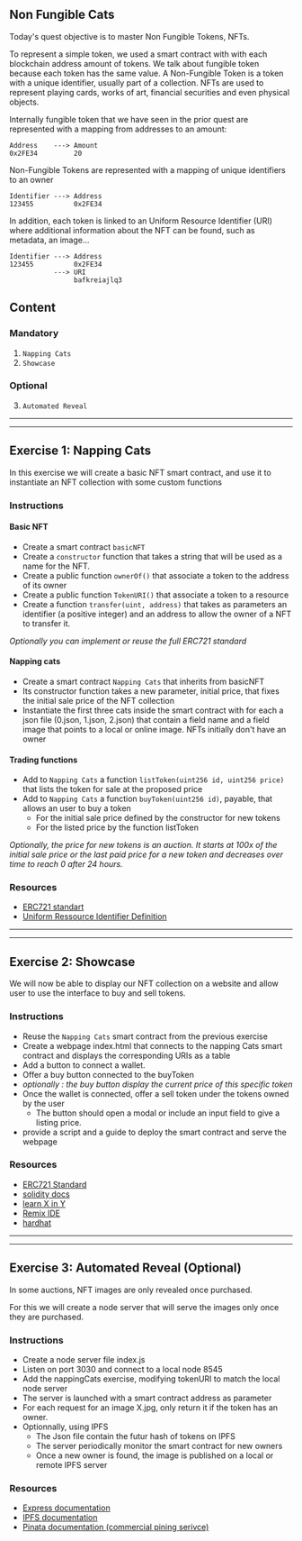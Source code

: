 ## Non Fungible Cats

Today's quest objective is to master Non Fungible Tokens, NFTs.

To represent a simple token, we used a smart contract with with each blockchain address amount of tokens. We talk about fungible token because each token has the same value. A Non-Fungible Token is a token with a unique identifier, usually part of a collection. NFTs are used to represent playing cards, works of art, financial securities and even physical objects.

Internally fungible token that we have seen in the prior quest are represented with a mapping from addresses to an amount:

    Address    ---> Amount
    0x2FE34         20

Non-Fungible Tokens are represented with a mapping of unique identifiers to an owner

    Identifier ---> Address
    123455          0x2FE34

In addition, each token is linked to an Uniform Resource Identifier (URI) where additional information about the NFT can be found, such as metadata, an image...

    Identifier ---> Address
    123455          0x2FE34
               ---> URI
                    bafkreiajlq3

## Content

### Mandatory

1. `Napping Cats `
2. `Showcase`

### Optional

3. `Automated Reveal`

---

---

## Exercise 1: Napping Cats

In this exercise we will create a basic NFT smart contract, and use it to instantiate an NFT collection with some custom functions

### Instructions

#### Basic NFT

- Create a smart contract `basicNFT`
- Create a `constructor` function that takes a string that will be used as a name for the NFT.
- Create a public function `ownerOf()` that associate a token to the address of its owner
- Create a public function `TokenURI()` that associate a token to a resource
- Create a function `transfer(uint, address)` that takes as parameters an identifier (a positive integer) and an address to allow the owner of a NFT to transfer it.

_Optionally you can implement or reuse the full ERC721 standard_

#### Napping cats

- Create a smart contract `Napping Cats` that inherits from basicNFT
- Its constructor function takes a new parameter, initial price, that fixes the initial sale price of the NFT collection
- Instantiate the first three cats inside the smart contract with for each a json file (0.json, 1.json, 2.json) that contain a field name and a field image that points to a local or online image. NFTs initially don't have an owner

#### Trading functions

- Add to `Napping Cats` a function `listToken(uint256 id, uint256 price)` that lists the token for sale at the proposed price
- Add to `Napping Cats` a function `buyToken(uint256 id)`, payable, that allows an user to buy a token
  - For the initial sale price defined by the constructor for new tokens
  - For the listed price by the function listToken

_Optionally, the price for new tokens is an auction. It starts at 100x of the initial sale price or the last paid price for a new token and decreases over time to reach 0 after 24 hours._

### Resources

- [ERC721 standart](https://eips.ethereum.org/EIPS/eip-721)
- [Uniform Ressource Identifier Definition](https://en.wikipedia.org/wiki/Uniform_Resource_Identifier)

---

---

## Exercise 2: Showcase

We will now be able to display our NFT collection on a website and allow user to use the interface to buy and sell tokens.

### Instructions

- Reuse the `Napping Cats` smart contract from the previous exercise
- Create a webpage index.html that connects to the napping Cats smart contract and displays the corresponding URIs as a table
- Add a button to connect a wallet.
- Offer a buy button connected to the buyToken
- _optionally : the buy button display the current price of this specific token_
- Once the wallet is connected, offer a sell token under the tokens owned by the user
  - The button should open a modal or include an input field to give a listing price.
- provide a script and a guide to deploy the smart contract and serve the webpage

### Resources

- [ERC721 Standard](https://ethereum.org/en/developers/docs/standards/tokens/erc-721/)
- [solidity docs](https://docs.soliditylang.org/)
- [learn X in Y](https://learnxinyminutes.com/docs/solidity/)
- [Remix IDE](https://remix.ethereum.org)
- [hardhat](https://hardhat.org)

---

---

## Exercise 3: Automated Reveal (Optional)

In some auctions, NFT images are only revealed once purchased.

For this we will create a node server that will serve the images only once they are purchased.

### Instructions

- Create a node server file index.js
- Listen on port 3030 and connect to a local node 8545
- Add the nappingCats exercise, modifying tokenURI to match the local node server
- The server is launched with a smart contract address as parameter
- For each request for an image X.jpg, only return it if the token has an owner.
- Optionnally, using IPFS
  - The Json file contain the futur hash of tokens on IPFS
  - The server periodically monitor the smart contract for new owners
  - Once a new owner is found, the image is published on a local or remote IPFS server

### Resources

- [Express documentation](https://expressjs.com/en/4x/api.html)
- [IPFS documentation](https://docs.ipfs.tech/reference/)
- [Pinata documentation (commercial pining serivce)](https://docs.pinata.cloud/pinata-api/pinning-services-api)
